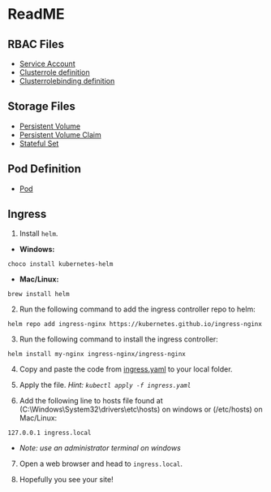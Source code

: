 #  ReadME

##  RBAC Files
-  [Service Account](./demo-sa.yaml)
-  [Clusterrole definition](./demo-cr.yaml)
-  [Clusterrolebinding definition](./demo-binding.yaml)

##  Storage Files
-  [Persistent Volume](./pv-demo.yaml)
-  [Persistent Volume Claim](./pvc-demo.yaml)
-  [Stateful Set](./ss-demo.yaml)

##  Pod Definition
-  [Pod](./demo-pod.yaml)


##  Ingress
1.  Install `helm`.

- **Windows:**
```
choco install kubernetes-helm
```

- **Mac/Linux:**
```
brew install helm
```

2.  Run the following command to add the ingress controller repo to helm:

```
helm repo add ingress-nginx https://kubernetes.github.io/ingress-nginx
```

3.  Run the following command to install the ingress controller:

```
helm install my-nginx ingress-nginx/ingress-nginx
```

4.  Copy and paste the code from [ingress.yaml](./ingress.yaml) to your local folder.

5.  Apply the file. *Hint: `kubectl apply -f ingress.yaml`*

6.  Add the following line to hosts file found at (C:\Windows\System32\drivers\etc\hosts) on windows or (/etc/hosts) on Mac/Linux:

```
127.0.0.1 ingress.local
```

- *Note: use an administrator terminal on windows*

7.  Open a web browser and head to `ingress.local`.

8.  Hopefully you see your site!

